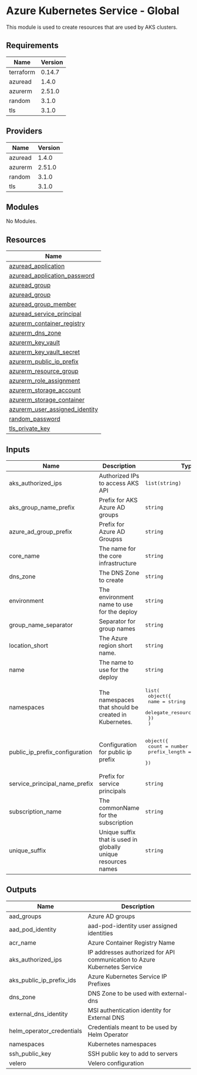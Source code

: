 # Azure Kubernetes Service - Global

This module is used to create resources that are used by AKS clusters.

## Requirements

| Name | Version |
|------|---------|
| terraform | 0.14.7 |
| azuread | 1.4.0 |
| azurerm | 2.51.0 |
| random | 3.1.0 |
| tls | 3.1.0 |

## Providers

| Name | Version |
|------|---------|
| azuread | 1.4.0 |
| azurerm | 2.51.0 |
| random | 3.1.0 |
| tls | 3.1.0 |

## Modules

No Modules.

## Resources

| Name |
|------|
| [azuread_application](https://registry.terraform.io/providers/hashicorp/azuread/1.4.0/docs/resources/application) |
| [azuread_application_password](https://registry.terraform.io/providers/hashicorp/azuread/1.4.0/docs/resources/application_password) |
| [azuread_group](https://registry.terraform.io/providers/hashicorp/azuread/1.4.0/docs/data-sources/group) |
| [azuread_group](https://registry.terraform.io/providers/hashicorp/azuread/1.4.0/docs/resources/group) |
| [azuread_group_member](https://registry.terraform.io/providers/hashicorp/azuread/1.4.0/docs/resources/group_member) |
| [azuread_service_principal](https://registry.terraform.io/providers/hashicorp/azuread/1.4.0/docs/resources/service_principal) |
| [azurerm_container_registry](https://registry.terraform.io/providers/hashicorp/azurerm/2.51.0/docs/resources/container_registry) |
| [azurerm_dns_zone](https://registry.terraform.io/providers/hashicorp/azurerm/2.51.0/docs/resources/dns_zone) |
| [azurerm_key_vault](https://registry.terraform.io/providers/hashicorp/azurerm/2.51.0/docs/data-sources/key_vault) |
| [azurerm_key_vault_secret](https://registry.terraform.io/providers/hashicorp/azurerm/2.51.0/docs/resources/key_vault_secret) |
| [azurerm_public_ip_prefix](https://registry.terraform.io/providers/hashicorp/azurerm/2.51.0/docs/resources/public_ip_prefix) |
| [azurerm_resource_group](https://registry.terraform.io/providers/hashicorp/azurerm/2.51.0/docs/data-sources/resource_group) |
| [azurerm_role_assignment](https://registry.terraform.io/providers/hashicorp/azurerm/2.51.0/docs/resources/role_assignment) |
| [azurerm_storage_account](https://registry.terraform.io/providers/hashicorp/azurerm/2.51.0/docs/resources/storage_account) |
| [azurerm_storage_container](https://registry.terraform.io/providers/hashicorp/azurerm/2.51.0/docs/resources/storage_container) |
| [azurerm_user_assigned_identity](https://registry.terraform.io/providers/hashicorp/azurerm/2.51.0/docs/resources/user_assigned_identity) |
| [random_password](https://registry.terraform.io/providers/hashicorp/random/3.1.0/docs/resources/password) |
| [tls_private_key](https://registry.terraform.io/providers/hashicorp/tls/3.1.0/docs/resources/private_key) |

## Inputs

| Name | Description | Type | Default | Required |
|------|-------------|------|---------|:--------:|
| aks\_authorized\_ips | Authorized IPs to access AKS API | `list(string)` | n/a | yes |
| aks\_group\_name\_prefix | Prefix for AKS Azure AD groups | `string` | `"aks"` | no |
| azure\_ad\_group\_prefix | Prefix for Azure AD Groupss | `string` | `"az"` | no |
| core\_name | The name for the core infrastructure | `string` | n/a | yes |
| dns\_zone | The DNS Zone to create | `string` | n/a | yes |
| environment | The environment name to use for the deploy | `string` | n/a | yes |
| group\_name\_separator | Separator for group names | `string` | `"-"` | no |
| location\_short | The Azure region short name. | `string` | n/a | yes |
| name | The name to use for the deploy | `string` | n/a | yes |
| namespaces | The namespaces that should be created in Kubernetes. | <pre>list(<br>    object({<br>      name                    = string<br>      delegate_resource_group = bool<br>    })<br>  )</pre> | n/a | yes |
| public\_ip\_prefix\_configuration | Configuration for public ip prefix | <pre>object({<br>    count         = number<br>    prefix_length = number<br>  })</pre> | <pre>{<br>  "count": 2,<br>  "prefix_length": 30<br>}</pre> | no |
| service\_principal\_name\_prefix | Prefix for service principals | `string` | `"sp"` | no |
| subscription\_name | The commonName for the subscription | `string` | n/a | yes |
| unique\_suffix | Unique suffix that is used in globally unique resources names | `string` | `""` | no |

## Outputs

| Name | Description |
|------|-------------|
| aad\_groups | Azure AD groups |
| aad\_pod\_identity | aad-pod-identity user assigned identities |
| acr\_name | Azure Container Registry Name |
| aks\_authorized\_ips | IP addresses authorized for API communication to Azure Kubernetes Service |
| aks\_public\_ip\_prefix\_ids | Azure Kubernetes Service IP Prefixes |
| dns\_zone | DNS Zone to be used with external-dns |
| external\_dns\_identity | MSI authentication identity for External DNS |
| helm\_operator\_credentials | Credentials meant to be used by Helm Operator |
| namespaces | Kubernetes namespaces |
| ssh\_public\_key | SSH public key to add to servers |
| velero | Velero configuration |
